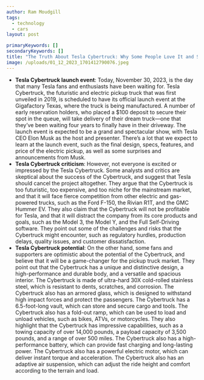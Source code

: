 ```yaml
---
author: Ram Moudgill
tags:
  - technology
  - cars
layout: post

primaryKeywords: []
secondaryKeywords: []
title: "The Truth About Tesla Cybertruck: Why Some People Love It and Some People Hate It"
image: /uploads/01_12_2023_1701412790076.jpeg
---
```


- **Tesla Cybertruck launch event**: Today, November 30, 2023, is the day that many Tesla fans and enthusiasts have been waiting for. Tesla Cybertruck, the futuristic and electric pickup truck that was first unveiled in 2019, is scheduled to have its official launch event at the Gigafactory Texas, where the truck is being manufactured. A number of early reservation holders, who placed a $100 deposit to secure their spot in the queue, will take delivery of their dream truck—one that they’ve been waiting four years to finally have in their driveway. The launch event is expected to be a grand and spectacular show, with Tesla CEO Elon Musk as the host and presenter. There’s a lot that we expect to learn at the launch event, such as the final design, specs, features, and price of the electric pickup, as well as some surprises and announcements from Musk.
- **Tesla Cybertruck criticism**: However, not everyone is excited or impressed by the Tesla Cybertruck. Some analysts and critics are skeptical about the success of the Cybertruck, and suggest that Tesla should cancel the project altogether. They argue that the Cybertruck is too futuristic, too expensive, and too niche for the mainstream market, and that it will face fierce competition from other electric and gas-powered trucks, such as the Ford F-150, the Rivian R1T, and the GMC Hummer EV. They also claim that the Cybertruck will not be profitable for Tesla, and that it will distract the company from its core products and goals, such as the Model 3, the Model Y, and the Full Self-Driving software. They point out some of the challenges and risks that the Cybertruck might encounter, such as regulatory hurdles, production delays, quality issues, and customer dissatisfaction.
- **Tesla Cybertruck potential**: On the other hand, some fans and supporters are optimistic about the potential of the Cybertruck, and believe that it will be a game-changer for the pickup truck market. They point out that the Cybertruck has a unique and distinctive design, a high-performance and durable body, and a versatile and spacious interior. The Cybertruck is made of ultra-hard 30X cold-rolled stainless steel, which is resistant to dents, scratches, and corrosion. The Cybertruck also has an armored glass, which is designed to withstand high impact forces and protect the passengers. The Cybertruck has a 6.5-foot-long vault, which can store and secure cargo and tools. The Cybertruck also has a fold-out ramp, which can be used to load and unload vehicles, such as bikes, ATVs, or motorcycles. They also highlight that the Cybertruck has impressive capabilities, such as a towing capacity of over 14,000 pounds, a payload capacity of 3,500 pounds, and a range of over 500 miles. The Cybertruck also has a high-performance battery, which can provide fast charging and long-lasting power. The Cybertruck also has a powerful electric motor, which can deliver instant torque and acceleration. The Cybertruck also has an adaptive air suspension, which can adjust the ride height and comfort according to the terrain and load.
